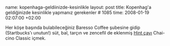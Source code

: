 name: kopenhaga-geldiinizde-kesinlikle
layout: post
title: Kopenhag'a geldiğinizde kesinlikle yapmanız gerekenler # 1085
time: 2008-01-19 02:07:00 +02:00

Her köşe başında bulabileceğiniz Baresso Coffee şubesine gidip (Startbucks'ı unutun!) süt, bal, tarçın ve zencefil de eklenmiş <a href="http://en.wikipedia.org/wiki/Darjeeling#Economy">Hint çayı</a> Chai-cino Classic içmek.
